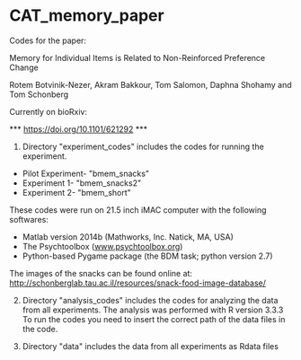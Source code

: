 # CAT_memory_paper

Codes for the paper:

Memory for Individual Items is Related to Non-Reinforced Preference Change

Rotem Botvinik-Nezer, Akram Bakkour, Tom Salomon, Daphna Shohamy and Tom Schonberg

Currently on bioRxiv:

*** https://doi.org/10.1101/621292 ***

1. Directory "experiment_codes" includes the codes for running the experiment.
* Pilot Experiment- "bmem_snacks"
* Experiment 1- "bmem_snacks2"
* Experiment 2- "bmem_short"

These codes were run on 21.5 inch iMAC computer with the following softwares:
* Matlab version 2014b (Mathworks, Inc. Natick, MA, USA)
* The Psychtoolbox (www.psychtoolbox.org)
* Python-based Pygame package (the BDM task; python version 2.7)

The images of the snacks can be found online at:
http://schonberglab.tau.ac.il/resources/snack-food-image-database/

2. Directory "analysis_codes" includes the codes for analyzing the data from all experiments.
The analysis was performed with R version 3.3.3
To run the codes you need to insert the correct path of the data files in the code.

3. Directory "data" includes the data from all experiments as Rdata files
